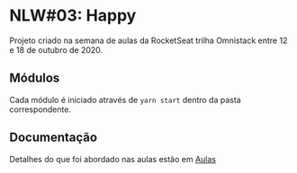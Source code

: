 # NLW#03: Happy

Projeto criado na semana de aulas da RocketSeat trilha Omnistack entre 12 e 18 de outubro de 2020.

## Módulos

Cada módulo é iniciado através de `yarn start` dentro da pasta correspondente.

## Documentação

Detalhes do que foi abordado nas aulas estão em [Aulas](doc/Aulas.md)
